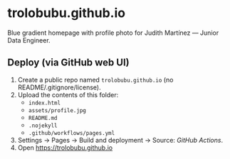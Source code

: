 # trolobubu.github.io

Blue gradient homepage with profile photo for Judith Martínez — Junior Data Engineer.

## Deploy (via GitHub web UI)

1) Create a public repo named `trolobubu.github.io` (no README/.gitignore/license).
2) Upload the contents of this folder:
   - `index.html`
   - `assets/profile.jpg`
   - `README.md`
   - `.nojekyll`
   - `.github/workflows/pages.yml`
3) Settings → Pages → Build and deployment → Source: *GitHub Actions*.
4) Open https://trolobubu.github.io
